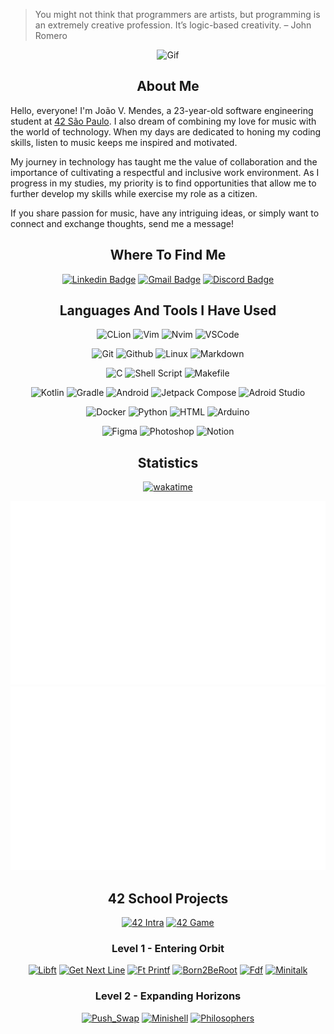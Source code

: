 <div align="center">
  
</div>

> You might not think that programmers are artists, but programming is an extremely creative profession.
> It’s logic-based creativity. – John Romero

<div align="center">
  
![Gif](https://media4.giphy.com/media/v1.Y2lkPTc5MGI3NjExZDVrNW1qMDcxYm1sZ2pkeHlkeWE0N29qbmJnczNvejVwYXRqa2wyNCZlcD12MV9pbnRlcm5hbF9naWZfYnlfaWQmY3Q9Zw/DyojcnCuFN74wlVRJ9/giphy.gif)

## About Me

</div>

Hello, everyone! I'm João V. Mendes, a 23-year-old software engineering student at [42 São Paulo](https://www.42network.org/campuses/42-sao-paulo/). I also dream of combining my love for music with the world of technology. When my days are dedicated to honing my coding skills, listen to music keeps me inspired and motivated. 

My journey in technology has taught me the value of collaboration and the importance of cultivating a respectful and inclusive work environment. As I progress in my studies, my priority is to find opportunities that allow me to further develop my skills while exercise my role as a citizen.

If you share passion for music, have any intriguing ideas, or simply want to connect and exchange thoughts, send me a message!

<div align="center">

## Where To Find Me

[![Linkedin Badge](https://img.shields.io/badge/-Linkedin-0a66c2?&logo=Linkedin&logoColor=white)](https://www.linkedin.com/in/jv-mendes/)
[![Gmail Badge](https://img.shields.io/badge/-Gmail-EA4335?&logo=GMail&logoColor=white)](mailto:mendes.silva.jv@gmail.com)
[![Discord Badge](https://img.shields.io/badge/-Discord-7289DA?&logo=Discord&logoColor=white)](https://discordapp.com/users/233882480606838784)

## Languages And Tools I Have Used

![CLion](https://img.shields.io/badge/-Clion-088F8F?&logo=Clion&logoColor=white)
![Vim](https://img.shields.io/badge/-Vim-green?&logo=VIM&logoColor=black)
![Nvim](https://img.shields.io/badge/-Nvim-%23121011?&logo=Neovim)
![VSCode](https://img.shields.io/badge/-Visual%20Studio%20Code-23A9F2?&logo=Visual%20Studio%20Code&logoColor=white)

![Git](https://img.shields.io/badge/-Git-%23F24E1E?&logo=Git&logoColor=white)
![Github](https://img.shields.io/badge/-Github-%2320232a.svg?&logo=Github&logoColor=white)
![Linux](https://img.shields.io/badge/Linux-FCC624?&logo=linux&logoColor=black)
![Markdown](https://img.shields.io/badge/Markdown-%2320232a.svg?&logo=markdown&logoColor=white)

![C](https://img.shields.io/badge/C-%2300599C.svg?&logo=c&logoColor=white)
![Shell Script](https://img.shields.io/badge/Shell_Script-%23121011.svg?&logo=gnu-bash&logoColor=white)
![Makefile](https://img.shields.io/badge/Makefile-%23F24E1E.svg?&logo=monzo&logoColor=white)

![Kotlin](https://img.shields.io/badge/-Kotlin-7F52FF?&logo=Kotlin&logoColor=white)
![Gradle](https://img.shields.io/badge/Gradle-02303A.svg?&logo=Gradle&logoColor=white)
![Android](https://img.shields.io/badge/Android-%2320232a.svg?&logo=android&logoColor=%a4c639)
![Jetpack Compose](https://img.shields.io/badge/-Jetpack_Compose-839e2e?&logo=JetpackCompose&logoColor=white)
![Adroid Studio](https://img.shields.io/badge/-Android_Studio-%2320232a?&logo=AndroidStudio&logoColor=dark-blue)

![Docker](https://img.shields.io/badge/Docker-%230db7ed.svg?&logo=docker&logoColor=white)
![Python](https://img.shields.io/badge/Python-3670A0?&logo=python&logoColor=ffdd54)
![HTML](https://img.shields.io/badge/-HTML-%23F24E1E?&logo=HTML5&logoColor=white)
![Arduino](https://img.shields.io/badge/-Arduino-00979D?&logo=Arduino&logoColor=white)

![Figma](https://img.shields.io/badge/Figma-%23F24E1E.svg?&logo=figma&logoColor=white)
![Photoshop](https://img.shields.io/badge/Photoshop-%2320232a.svg?&logo=adobephotoshop&logoColor=dark-blue)
![Notion](https://img.shields.io/badge/Notion-%23000000.svg?&logo=notion&logoColor=white)

## Statistics

[![wakatime](https://wakatime.com/badge/user/95b593f1-ae41-47db-a170-81f83e041dd2.svg)](https://wakatime.com/@95b593f1-ae41-47db-a170-81f83e041dd2)

[![Github Status](https://raw.githubusercontent.com/mendes-jv/github-stats-transparent/output/generated/overview.svg)](#)
[![Github Languages Status](https://raw.githubusercontent.com/mendes-jv/github-stats-transparent/output/generated/languages.svg)](#)

## 42 School Projects

[![42 Intra](https://img.shields.io/badge/Intra-jovicto2-dark_green?&logo=42&logoColor=white)](https://profile.intra.42.fr/users/jovicto2)
[![42 Game](https://img.shields.io/badge/Game-profile-dark_green?&logo=42&logoColor=white)](https://game.42sp.org.br/cadet/jovicto2)

### Level 1 - Entering Orbit

[![Libft](https://game.42sp.org.br/static/assets/achievements/libftm.png)](https://github.com/mendes-jv/libft "125/100")
[![Get Next Line](https://game.42sp.org.br/static/assets/achievements/get_next_linem.png)](https://github.com/mendes-jv/get-next-line "125/100")
[![Ft Printf](https://game.42sp.org.br/static/assets/achievements/ft_printfm.png)](https://github.com/mendes-jv/ft-printf "125/100")
[![Born2BeRoot](https://game.42sp.org.br/static/assets/achievements/born2berootm.png)](https://github.com/mendes-jv/born-to-be-root "125/100")
[![Fdf](https://game.42sp.org.br/static/assets/achievements/fdfm.png)](https://github.com/mendes-jv/fdf "125/100")
[![Minitalk](https://game.42sp.org.br/static/assets/achievements/minitalkm.png)](https://github.com/mendes-jv/minitalk "125/100")

### Level 2 - Expanding Horizons

[![Push_Swap](https://game.42sp.org.br/static/assets/achievements/push_swapm.png)](https://github.com/mendes-jv/push-swap "125/100")
[![Minishell](https://game.42sp.org.br/static/assets/achievements/minishelln.png)](https://github.com/mendes-jv/minishell "Current project...")
[![Philosophers](https://game.42sp.org.br/static/assets/achievements/philosophersn.png)](https://github.com/mendes-jv/philosophers "Current project...")

</div>
